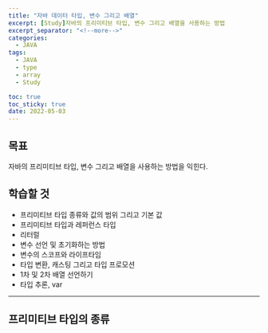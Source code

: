 ```yaml
---
title: "자바 데이터 타입, 변수 그리고 배열"
excerpt: [Study]자바의 프리미티브 타입, 변수 그리고 배열을 사용하는 방법
excerpt_separator: "<!--more-->"
categories:
  - JAVA
tags:
  - JAVA
  - type
  - array
  - Study

toc: true
toc_sticky: true
date: 2022-05-03
---
```


## 목표

자바의 프리미티브 타입, 변수 그리고 배열을 사용하는 방법을 익힌다.

## 학습할 것

- 프리미티브 타입 종류와 값의 범위 그리고 기본 값
- 프리미티브 타입과 레퍼런스 타입
- 리터럴
- 변수 선언 및 초기화하는 방법
- 변수의 스코프와 라이프타임
- 타입 변환, 캐스팅 그리고 타입 프로모션
- 1차 및 2차 배열 선언하기
- 타입 추론, var

---

## 프리미티브 타입의 종류
